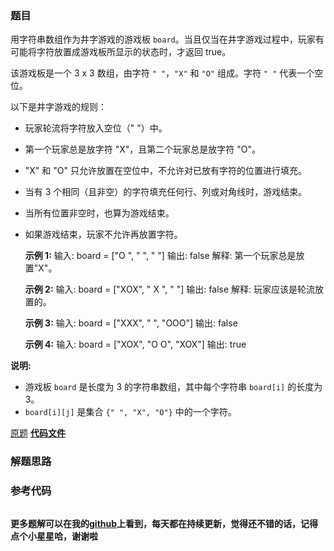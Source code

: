 ### 题目
用字符串数组作为井字游戏的游戏板 `board`。当且仅当在井字游戏过程中，玩家有可能将字符放置成游戏板所显示的状态时，才返回 true。

该游戏板是一个 3 x 3 数组，由字符 `" "`，`"X"` 和 `"O"` 组成。字符 `" "` 代表一个空位。

以下是井字游戏的规则：

  * 玩家轮流将字符放入空位（" "）中。
  * 第一个玩家总是放字符 "X"，且第二个玩家总是放字符 "O"。
  * "X" 和 "O" 只允许放置在空位中，不允许对已放有字符的位置进行填充。
  * 当有 3 个相同（且非空）的字符填充任何行、列或对角线时，游戏结束。
  * 当所有位置非空时，也算为游戏结束。
  * 如果游戏结束，玩家不允许再放置字符。

    
    
    **示例 1:**
    输入: board = ["O  ", "   ", "   "]
    输出: false
    解释: 第一个玩家总是放置"X"。
    
    **示例 2:**
    输入: board = ["XOX", " X ", "   "]
    输出: false
    解释: 玩家应该是轮流放置的。
    
    **示例 3:**
    输入: board = ["XXX", "   ", "OOO"]
    输出: false
    
    **示例 4:**
    输入: board = ["XOX", "O O", "XOX"]
    输出: true
    

**说明:**

  * 游戏板 `board` 是长度为 3 的字符串数组，其中每个字符串 `board[i]` 的长度为 3。
  *  `board[i][j]` 是集合 `{" ", "X", "O"}` 中的一个字符。

[原题](https://leetcode-cn.com/problems/valid-tic-tac-toe-state/)    **[代码文件]()**


### 解题思路




### 参考代码

```go


```




**更多题解可以在我的[github](https://github.com/LZH139/leetcode_Go)上看到，每天都在持续更新，觉得还不错的话，记得点个小星星哈，谢谢啦**
